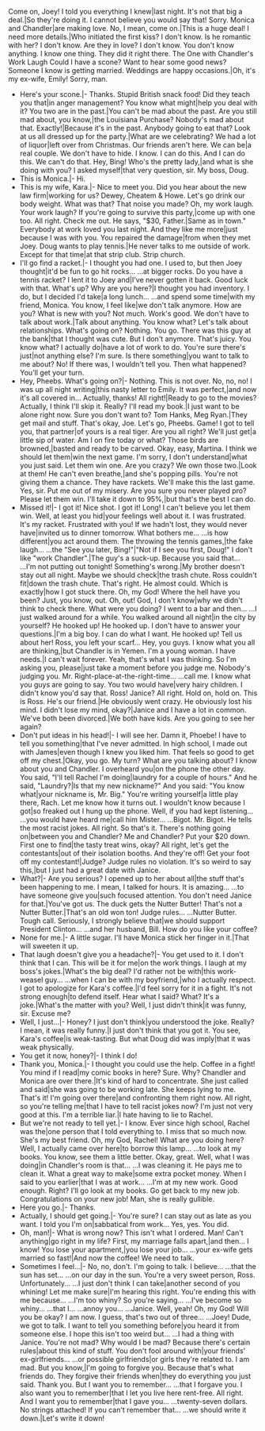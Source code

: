 Come on, Joey!
I told you everything I knew|last night.
It's not that big a deal.|So they're doing it.
I cannot believe you would say that!
Sorry. Monica and Chandler|are making love.
No, I mean, come on.|This is a huge deal!
I need more details.|Who initiated the first kiss?
I don't know.
Is he romantic with her?
I don't know.
Are they in love?
I don't know.
You don't know anything.
I know one thing.
They did it right there.
The One with Chandler's Work Laugh
Could I have a scone?
Want to hear some good news?
Someone I know is getting married.
Weddings are happy occasions.|Oh, it's my ex-wife, Emily!
Sorry, man.
- Here's your scone.|- Thanks.
Stupid British snack food!
Did they teach you that|in anger management?
You know what might|help you deal with it?
You two are in the past.|You can't be mad about the past.
Are you still mad about, you know,|the Louisiana Purchase?
Nobody's mad about that.
Exactly!|Because it's in the past.
Anybody going to eat that?
Look at us all dressed up for the party.|What are we celebrating?
We had a lot of liquor|left over from Christmas.
Our friends aren't here. We can be|a real couple. We don't have to hide.
I know. I can do this.
And I can do this.
We can't do that.
Hey, Bing!
Who's the pretty lady,|and what is she doing with you?
I asked myself|that very question, sir.
My boss, Doug.
- This is Monica.|- Hi.
- This is my wife, Kara.|- Nice to meet you.
Did you hear about the new law firm|working for us?
Dewey, Cheatem & Howe.
Let's go drink our body weight.
What was that?
That noise you made?
Oh, my work laugh.
Your work laugh?
If you're going to survive this party,|come up with one too.
All right. Check me out.
He says, "$30, Father.|Same as in town."
Everybody at work loved you last night.
And they like me more|just because I was with you.
You repaired the damage|from when they met Joey.
Doug wants to play tennis.|He never talks to me outside of work.
Except for that time|at that strip club.
Strip church.
- I'll go find a racket.|- I thought you had one.
I used to, but then Joey thought|it'd be fun to go hit rocks...
...at bigger rocks.
Do you have a tennis racket?
I lent it to Joey and|I've never gotten it back.
Good luck with that.
What's up?
Why are you here?|I thought you had inventory.
I do, but I decided I'd take|a long lunch...
...and spend some time|with my friend, Monica.
You know, I feel like|we don't talk anymore.
How are you?
What is new with you?
Not much. Work's good.
We don't have to talk about work.|Talk about anything.
You know what?
Let's talk about relationships.
What's going on?
Nothing.
You go.
There was this guy at the bank|that I thought was cute.
But I don't anymore.
That's juicy.
You know what? I actually do|have a lot of work to do.
You're sure there's just|not anything else?
I'm sure. Is there something|you want to talk to me about?
No!
If there was, I wouldn't tell you.
Then what happened?
You'll get your turn.
- Hey, Pheebs. What's going on?|- Nothing.
This is not over.
No, no, no!
I was up all night writing|this nasty letter to Emily.
It was perfect,|and now it's all covered in...
Actually, thanks!
All right!|Ready to go to the movies?
Actually, I think I'll skip it.
Really?
I'll read my book.|I just want to be alone right now.
Sure you don't want to?
Tom Hanks, Meg Ryan.|They get mail and stuff.
That's okay, Joe.
Let's go, Pheebs.
Game!
I got to tell you, that partner|of yours is a real tiger.
Are you all right?
We'll just get|a little sip of water.
Am I on fire today or what?
Those birds are browned,|basted and ready to be carved.
Okay, easy, Martina.
I think we should let them|win the next game.
I'm sorry, I don't understand|what you just said.
Let them win one.
Are you crazy? We own those two.|Look at them!
He can't even breathe,|and she's popping pills.
You're not giving them a chance.
They have rackets.
We'll make this the last game.
Yes, sir. Put me out of my misery.
Are you sure you never played pro?
Please let them win.
I'll take it down to 95%,|but that's the best I can do.
- Missed it!|- I got it!
Nice shot.
I got it!
Long!
I can't believe you let them win.
Well, at least you hid|your feelings well about it.
I was frustrated.
It's my racket.
Frustrated with you!
If we hadn't lost, they would never have|invited us to dinner tomorrow.
What bothers me...
...is how different|you act around them.
The throwing the tennis games,|the fake laugh...
...the "See you later, Bing!"|"Not if I see you first, Doug!"
I don't like "work Chandler".|The guy's a suck-up.
Because you said that...
...I'm not putting out tonight!
Something's wrong.|My brother doesn't stay out all night.
Maybe we should check|the trash chute.
Ross couldn't fit|down the trash chute.
That's right. He almost could.
Which is exactly|how I got stuck there.
Oh, my God!
Where the hell have you been?
Just, you know, out.
Oh, out! God, I don't know|why we didn't think to check there.
What were you doing?
I went to a bar and then...
...I just walked around for a while.
You walked around all night|in the city by yourself?
He hooked up!
He hooked up.
I don't have to answer your questions.|I'm a big boy.
I can do what I want.
He hooked up!
Tell us about her!
Ross, you left your scarf...
Hey, you guys.
I know what you all are thinking,|but Chandler is in Yemen.
I'm a young woman. I have needs.|I can't wait forever.
Yeah, that's what I was thinking.
So I'm asking you, please|just take a moment before you judge me.
Nobody's judging you.
Mr. Right-place-at-the-right-time...
...call me.
I know what you guys are going to say.
You two would have|very hairy children.
I didn't know you'd say that.
Ross! Janice?
All right. Hold on, hold on.
This is Ross.
He's our friend.|He obviously went crazy.
He obviously lost his mind.
I didn't lose my mind, okay?|Janice and I have a lot in common.
We've both been divorced.|We both have kids.
Are you going to see her again?
- Don't put ideas in his head!|- I will see her.
Damn it, Phoebe!
I have to tell you something|that I've never admitted.
In high school, I made out with James|even though I knew you liked him.
That feels so good to get off my chest.|Okay, you go.
My turn? What are you talking about?
I know about you and Chandler.
I overheard you|on the phone the other day.
You said, "I'll tell Rachel I'm doing|laundry for a couple of hours."
And he said, "Laundry?|Is that my new nickname?"
And you said:
"You know what|your nickname is, Mr. Big."
You're writing yourself|a little play there, Rach.
Let me know how it turns out.
I wouldn't know because I got|so freaked out I hung up the phone.
Well, if you had kept listening...
...you would have heard me|call him Mister...
...Bigot.
Mr. Bigot.
He tells the most racist jokes.
All right. So that's it.
There's nothing going on|between you and Chandler?
Me and Chandler?
Put your $20 down.
First one to find|the tasty treat wins, okay?
All right, let's get the contestants|out of their isolation booths.
And they're off!
Get your foot off my contestant!|Judge?
Judge rules no violation.
It's so weird to say this,|but I just had a great date with Janice.
- What?|- Are you serious?
I opened up to her about all|the stuff that's been happening to me.
I mean, I talked for hours.
It is amazing...
...to have someone give you|such focused attention.
You don't need Janice for that.|You've got us.
The duck gets the Nutter Butter!
That's not a Nutter Butter.|That's an old won ton!
Judge rules...
...Nutter Butter.
Tough call.
Seriously, I strongly believe that|we should support President Clinton...
...and her husband, Bill.
How do you like your coffee?
- None for me.|- A little sugar.
I'll have Monica stick her finger in it.|That will sweeten it up.
- That laugh doesn't give you a headache?|- You get used to it.
I don't think that I can.
This will be it for me|on the work things.
I laugh at my boss's jokes.|What's the big deal?
I'd rather not be with|this work-weasel guy...
...when I can be with my boyfriend,|who I actually respect.
I got to apologize for Kara's coffee.|I'd feel sorry for it in a fight.
It's not strong enough|to defend itself.
Hear what I said?
What?
It's a joke.|What's the matter with you?
Well, I just didn't think|it was funny, sir.
Excuse me?
- Well, I just...|- Honey?
I just don't think|you understood the joke.
Really?
I mean, it was really funny.|I just don't think that you got it.
You see, Kara's coffee|is weak-tasting.
But what Doug did was imply|that it was weak physically.
- You get it now, honey?|- I think I do!
- Thank you, Monica.|- I thought you could use the help.
Coffee in a fight!
You mind if I read|my comic books in here?
Sure. Why?
Chandler and Monica are over there.|It's kind of hard to concentrate.
She just called and said|she was going to be working late.
She keeps lying to me.
That's it! I'm going over there|and confronting them right now.
All right, so you're telling me|that I have to tell racist jokes now?
I'm just not very good at this.
I'm a terrible liar.|I hate having to lie to Rachel.
- But we're not ready to tell yet.|- I know.
Ever since high school, Rachel was the|one person that I told everything to.
I miss that so much now.
She's my best friend.
Oh, my God, Rachel!
What are you doing here?
Well, I actually came over here|to borrow this lamp...
...to look at my books.
You know, see them a little better.
Okay, great.
Well, what I was doing|in Chandler's room is that...
...I was cleaning it.
He pays me to clean it.
What a great way to make|some extra pocket money.
When I said to you earlier|that I was at work...
...I'm at my new work.
Good enough. Right?
I'll go look at my books.
Go get back to my new job.
Congratulations on your new job!
Man, she is really gullible.
- Here you go.|- Thanks.
- Actually, I should get going.|- You're sure?
I can stay out as late as you want.
I told you I'm on|sabbatical from work...
Yes, yes. You did.
- Oh, man!|- What is wrong now?
This isn't what I ordered.
Man! Can't anything|go right in my life?
First, my marriage falls apart,|and then...
I know!
You lose your apartment,|you lose your job...
...your ex-wife gets married so fast!|And now the coffee!
We need to talk.
- Sometimes I feel...|- No, no, don't.
I'm going to talk.
I believe...
...that the sun has set...
...on our day in the sun.
You're a very sweet person, Ross.
Unfortunately...
...I just don't think I can take|another second of you whining!
Let me make sure|I'm hearing this right.
You're ending this with me because...
...I'm too whiny?
So you're saying...
...I've become so whiny...
...that I...
...annoy you...
...Janice.
Well, yeah!
Oh, my God!
Will you be okay?
I am now.
I guess, that's two out of three...
...Joey!
Dude, we got to talk.
I want to tell you something before|you heard it from someone else.
I hope this isn't too weird but...
...I had a thing with Janice.
You're not mad?
Why would I be mad?
Because there's certain rules|about this kind of stuff.
You don't fool around with|your friends' ex-girlfriends...
...or possible girlfriends|or girls they're related to.
I am mad.
But you know,|I'm going to forgive you.
Because that's what friends do.
They forgive their friends when|they do everything you just said.
Thank you.
But I want you to remember...
...that I forgave you.
I also want you to remember|that I let you live here rent-free.
All right.
And I want you to remember|that I gave you...
...twenty-seven dollars.
No strings attached!
If you can't remember that...
...we should write it down.|Let's write it down!
